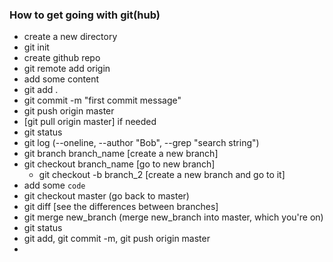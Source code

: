 ### How to get going with git(hub)

* create a new directory
* git init
* create github repo
* git remote add origin <url>
* add some content
* git add .
* git commit -m "first commit message"
* git push origin master
* [git pull origin master] if needed
* git status
* git log (--oneline, --author "Bob", --grep "search string")
* git branch branch_name [create a new branch]
* git checkout branch_name [go to new branch]
  * git checkout -b branch_2 [create a new branch and go to it]
* add some ```code```
* git checkout master (go back to master)
* git diff [see the differences between branches]
* git merge new_branch (merge new_branch into master, which you're on)
* git status
* git add, git commit -m, git push origin master
* 
